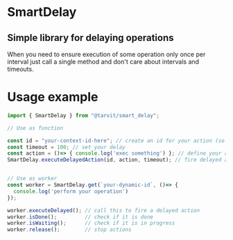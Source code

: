 # SmartDelay
## Simple library for delaying operations
When you need to ensure execution of some operation only once per interval just call a single method and don't care about intervals and timeouts. 

# Usage example

```js
import { SmartDelay } from "@tarvit/smart_delay";

// Use as function

const id = "your-context-id-here"; // create an id for your action (so you can execute same actions in different contexts)
const timeout = 100; // set your delay
const action = ()=> { console.log('exec something') }; // define your action
SmartDelay.executeDelayedAction(id, action, timeout); // fire delayed action, it will be executed 100ms later if not another fire. it will be delayed every time your fire it and can be executed only once per 100ms.


// Use as worker
const worker = SmartDelay.get(`your-dynamic-id`, ()=> {
  console.log('perform your operation')
});

worker.executeDelayed(); // call this to fire a delayed action
worker.isDone();         // check if it is done
worker.isWaiting();      // check if it is in progress
worker.release();        // stop actions
```

